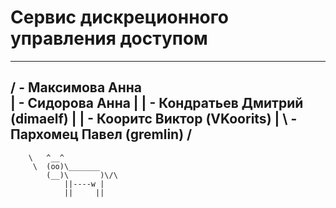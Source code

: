 # Сервис дискреционного управления доступом
 _________________________________________ 
/ - Максимова Анна                        \
| - Сидорова Анна                         |
| - Кондратьев Дмитрий (dimaelf)          |
| - Кооритс Виктор (VKoorits)             |
\ - Пархомец Павел (gremlin)              /
 ----------------------------------------- 
        \   ^__^
         \  (oo)\_______
            (__)\       )\/\
                ||----w |
                ||     ||
